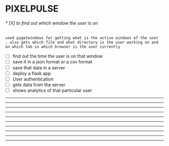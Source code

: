 # PIXELPULSE

###### * [X] to find out which window the user is on
  `used pygetwindows for getting what is the active windows of the user  , also gets which file and what directory is the user working on and on which tab in which browser is the user currently `
* [ ] find out the time the user is on that window
* [ ] save it in a json format or a csv format
* [ ] save that data in a server
* [ ] deploy a flask app
* [ ] User authentication
* [ ] gets data from the server
* [ ] shows analytics of that particular user

---



---

---

---

---

---

---

---

---



---
